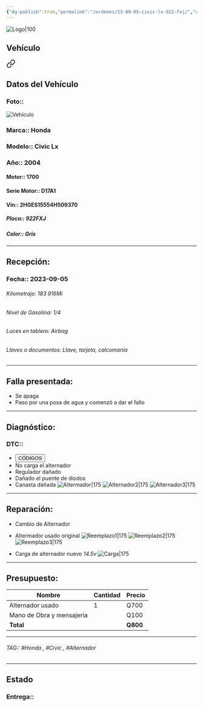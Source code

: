 ```yaml
---
{"dg-publish":true,"permalink":"/ordenes/23-09-05-civic-lx-922-fxj/","created":"","updated":""}
---
```


![Logo|100](http://drive.google.com/uc?export=view&id=137fl3TIZ0-PU8b-Pt0bsjclwHub_u78G)

## Vehículo

<div class="transclusion internal-embed is-loaded"><a class="markdown-embed-link" href="/vehiculos/honda/civic-lx-922-fxj/#datos-del-vehiculo" aria-label="Open link"><svg xmlns="http://www.w3.org/2000/svg" width="24" height="24" viewBox="0 0 24 24" fill="none" stroke="currentColor" stroke-width="2" stroke-linecap="round" stroke-linejoin="round" class="svg-icon lucide-link"><path d="M10 13a5 5 0 0 0 7.54.54l3-3a5 5 0 0 0-7.07-7.07l-1.72 1.71"></path><path d="M14 11a5 5 0 0 0-7.54-.54l-3 3a5 5 0 0 0 7.07 7.07l1.71-1.71"></path></svg></a><div class="markdown-embed">



## Datos del Vehículo 
### Foto:: 
![Vehículo](http://drive.google.com/uc?export=view&id=1MzA3HwAvhL1pxcc8CoQAJbRCQJIw3Lf-)

### Marca:: Honda
### Modelo:: Civic Lx
### Año:: 2004
#### Motor:: 1700
#### Serie Motor:: D17A1
#### Vin:: 2HGES15554H509370
##### Placa:: 922FXJ
##### Color:: Gris
---


</div></div>


## Recepción:
### Fecha:: 2023-09-05

###### Kilometraje: 183 916Mi
###### Nivel de Gasolina: 1/4
###### Luces en tablero: Airbag
###### Llaves o documentos: Llave, tarjeta, calcomania

---

## Falla presentada:
- Se apaga
- Paso por una posa de agua y comenzó a dar el fallo 


---

## Diagnóstico:
### DTC:: 

- <a href="http"><button class="btn success">CÓDIGOS</button></a>
- No carga el alternador 
- Regulador dañado 
- Dañado el puente de diodos 
- Canasta dañada 
	![Altermador|175](http://drive.google.com/uc?export=view&id=1Ndbf8j9sC27Tjz3QhRkCCJtwXNe7XHzi)
	![Alternador2|175](http://drive.google.com/uc?export=view&id=1Nhu-Tp5ZyBK_dIHsWyyyOXZLq4Ec71T8)
	![Alternador3|175](http://drive.google.com/uc?export=view&id=1Nk6YL9NRcfiC84zr95jFiu1xA1RlvX58)
	

---
## Reparación:
- Cambio de Alternador 
- Altermador usado original 
	![Reemplazo1|175](http://drive.google.com/uc?export=view&id=1NPjWAighAbm3hmvzGrfGRO_-Z2fB_wSQ)
	![Reemplazo2|175](http://drive.google.com/uc?export=view&id=1NQWZf_9i0SEkUn_uOSjDDLj2yR9qAcox)
	![Reemplazo3|175](http://drive.google.com/uc?export=view&id=1NPhIDdAJRyKEK8xS8sKjzBg_OS3rTA9K)

- Carga de alternador nuevo *14.5v*
	![Carga|175](http://drive.google.com/uc?export=view&id=1ODUIiwRAkMe0uFVcvbGCorh4BijPsYf9)
---

## Presupuesto:

| Nombre          | Cantidad | Precio |
| --------------- | -------- | ------ |
| Alternador usado | 1        | Q700   |
| Mano de Obra  y mensajeria  |          | Q100   |
|        **Total**         |          |    **Q800**    |

---

###### TAG:: #Honda , #Civic , #Alternador

---

## Estado

### Entrega:: 